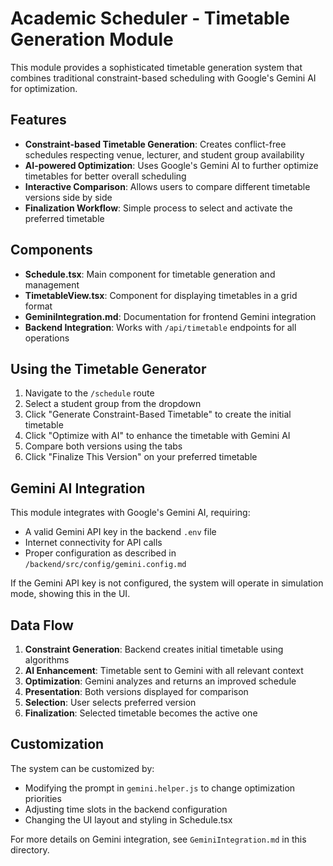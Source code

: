 # Academic Scheduler - Timetable Generation Module

This module provides a sophisticated timetable generation system that combines traditional constraint-based scheduling with Google's Gemini AI for optimization.

## Features

- **Constraint-based Timetable Generation**: Creates conflict-free schedules respecting venue, lecturer, and student group availability
- **AI-powered Optimization**: Uses Google's Gemini AI to further optimize timetables for better overall scheduling
- **Interactive Comparison**: Allows users to compare different timetable versions side by side
- **Finalization Workflow**: Simple process to select and activate the preferred timetable

## Components

- **Schedule.tsx**: Main component for timetable generation and management
- **TimetableView.tsx**: Component for displaying timetables in a grid format
- **GeminiIntegration.md**: Documentation for frontend Gemini integration
- **Backend Integration**: Works with `/api/timetable` endpoints for all operations

## Using the Timetable Generator

1. Navigate to the `/schedule` route
2. Select a student group from the dropdown
3. Click "Generate Constraint-Based Timetable" to create the initial timetable
4. Click "Optimize with AI" to enhance the timetable with Gemini AI
5. Compare both versions using the tabs
6. Click "Finalize This Version" on your preferred timetable

## Gemini AI Integration

This module integrates with Google's Gemini AI, requiring:

- A valid Gemini API key in the backend `.env` file
- Internet connectivity for API calls
- Proper configuration as described in `/backend/src/config/gemini.config.md`

If the Gemini API key is not configured, the system will operate in simulation mode, showing this in the UI.

## Data Flow

1. **Constraint Generation**: Backend creates initial timetable using algorithms
2. **AI Enhancement**: Timetable sent to Gemini with all relevant context
3. **Optimization**: Gemini analyzes and returns an improved schedule
4. **Presentation**: Both versions displayed for comparison
5. **Selection**: User selects preferred version
6. **Finalization**: Selected timetable becomes the active one

## Customization

The system can be customized by:

- Modifying the prompt in `gemini.helper.js` to change optimization priorities
- Adjusting time slots in the backend configuration
- Changing the UI layout and styling in Schedule.tsx

For more details on Gemini integration, see `GeminiIntegration.md` in this directory. 